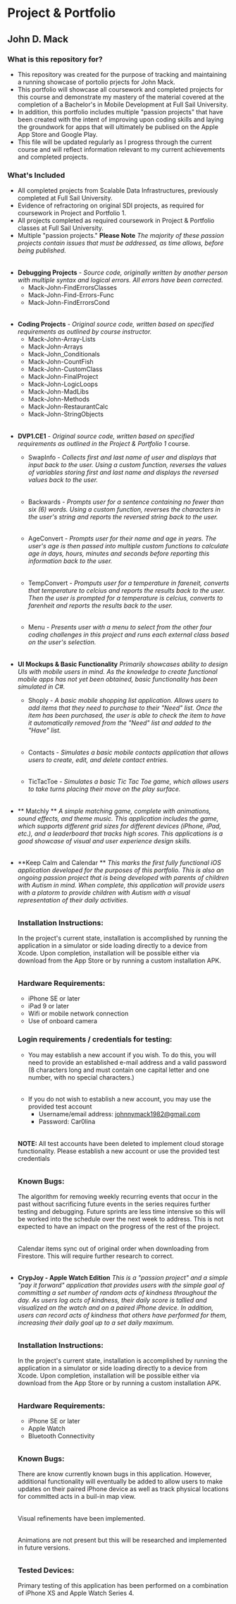 # Project & Portfolio #
## John D. Mack ##

### What is this repository for? ###

* This repository was created for the purpose of tracking and maintaining a running showcase of portolio prjects for John Mack.
* This portfolio will showcase all coursework and completed projects for this course and demonstrate my mastery of the material covered at the completion of a Bachelor's in Mobile Development at Full Sail University.
* In addition, this portfolio includes multiple "passion projects" that have been created with the intent of improving upon coding skills and laying the groundwork for apps that will ultimately be publised on the Apple App Store and Google Play.
* This file will be updated regularly as I progress through the current course and will reflect information relevant to my current achievements and completed projects.

### What's Included ##

* All completed projects from Scalable Data Infrastructures, previously completed at Full Sail University.
* Evidence of refractoring on original SDI projects, as required for coursework in Project and Portfolio 1.
* All projects completed as required coursework in Project & Portfolio classes at Full Sail University.
* Multiple "passion projects." **Please Note** _The majority of these passion projects contain issues that must be addressed, as time allows, before being published._

######
* **Debugging Projects** - _Source code, originally written by another person with multiple syntax and logical errors.  All errors have been corrected._
	* Mack-John-FindErrorsClasses
	* Mack-John-Find-Errors-Func
	* Mack-John-FindErrorsCond

######
* **Coding Projects** - _Original source code, written based on specified requirements as outlined by course instructor._
	* Mack-John-Array-Lists
	* Mack-John-Arrays
	* Mack-John_Conditionals
	* Mack-John-CountFish
	* Mack-John-CustomClass
	* Mack-John-FinalProject
	* Mack-John-LogicLoops
	* Mack-John-MadLibs
	* Mack-John-Methods
	* Mack-John-RestaurantCalc
	* Mack-John-StringObjects
	
######
* **DVP1.CE1** - _Original source code, written based on specified requirements as outlined in the Project & Portfolio 1_ course.
	* SwapInfo - _Collects first and last name of user and displays that input back to the user.  Using a custom function, reverses the values of variables storing first and last name and displays the reversed values back to the user._
	
	######
	* Backwards - _Prompts user for a sentence containing no fewer than six (6) words.  Using a custom function, reverses the characters in the user's string and reports the reversed string back to the user._
	
	######
	* AgeConvert - _Prompts user for their name and age in years.  The user's age is then passed into multiple custom functions to calculate age in days, hours, minutes and seconds before reporting this information back to the user._
	
	######
	* TempConvert - _Promputs user for a temperature in fareneit, converts that temperature to celcius and reports the results back to the user.  Then the user is prompted for a temperature is celcius, converts to farenheit and reports the results back to the user._
	
	######
	* Menu - _Presents user with a menu to select from the other four coding challenges in this project and runs each external class based on the user's selection._
	
######
* **UI Mockups & Basic Functionality** _Primarily showcases ability to design UIs with mobile users in mind. As the knowledge to create functional mobile apps has not yet been obtained, basic functionality has been simulated in C#._
	* Shoply - _A basic mobile shopping list application. Allows users to add items that they need to purchase to their "Need" list. Once the item has been purchased, the user is able to check the item to have it automatically removed from the "Need" list and added to the "Have" list._
	
	######
	* Contacts - _Simulates a basic mobile contacts application that allows users to create, edit, and delete contact entries._
	
	######
	* TicTacToe - _Simulates a basic Tic Tac Toe game, which allows users to take turns placing their move on the play surface._
    
######
* ** Matchly ** _A simple matching game, complete with animations, sound effects, and theme music. This application includes the game, which supports different grid sizes for different devices (iPhone, iPad, etc.), and a leaderboard that tracks high scores. This applications is a good showcase of visual and user experience design skills._
	
######
* **Keep Calm and Calendar ** _This marks the first fully functional iOS application developed for the purposes of this portfolio. This is also an ongoing passion project that is being developed with parents of children with Autism in mind. When complete, this application will provide users with a platorm to provide children with Autism with a visual representation of their daily activities._

	######
	### Installation Instructions: ###
	In the project's current state, installation is accomplished by running the application in a simulator or side loading directly to a device from Xcode. Upon completion, installation will be possible either via download from the App Store or by running a custom installation APK.
	
	######
	### Hardware Requirements: ###
	* iPhone SE or later
	* iPad 9 or later
	* Wifi or mobile network connection
	* Use of onboard camera
	
	### Login requirements / credentials for testing: ###
	* You may establish a new account if you wish. To do this, you will need to provide an established e-mail address and a valid password (8 characters long and must contain one capital letter and one number, with no special characters.)
	
	######
	* If you do not wish to establish a new account, you may use the provided test account
		* Username/email address: johnnymack1982@gmail.com
		* Password: Car0lina
		
	######
	**NOTE:** All test accounts have been deleted to implement cloud storage functionality. Please establish a new account or use the provided test credentials
	
	######
	### Known Bugs: ###
	The algorithm for removing weekly recurring events that occur in the past without sacrificing future events in the series requires further testing and debugging. Future sprints are less time intensive so this will be worked into the schedule over the next week to address. This is not expected to have an impact on the progress of the rest of the project.
	
	######
	Calendar items sync out of original order when downloading from Firestore. This will require further research to correct.
	
######
* **CrypJoy - Apple Watch Edition** _This is a "passion project" and a simple "pay it forward" application that provides users with the simple goal of committing a set number of random acts of kindness throughout the day. As users log acts of kindness, their daily score is tallied and visualized on the watch and on a paired iPhone device. In addition, users can record acts of kindness that others have performed for them, increasing their daily goal up to a set daily maximum._

	######
	### Installation Instructions: ###
	In the project's current state, installation is accomplished by running the application in a simulator or side loading directly to a device from Xcode. Upon completion, installation will be possible either via download from the App Store or by running a custom installation APK.
	
	######
	### Hardware Requirements: ###
	* iPhone SE or later
	* Apple Watch
	* Bluetooth Connectivity
	
	######
	### Known Bugs: ###
	There are know currently known bugs in this application. However, additional functionality will eventually be added to allow users to make updates on their paired iPhone device as well as track physical locations for committed acts in a buil-in map view.
	
	######
	Visual refinements have been implemented.
	
	######
	Animations are not present but this will be researched and implemented in future versions.
	
	######
	### Tested Devices: ###
	Primary testing of this application has been performed on a combination of iPhone XS and Apple Watch Series 4.